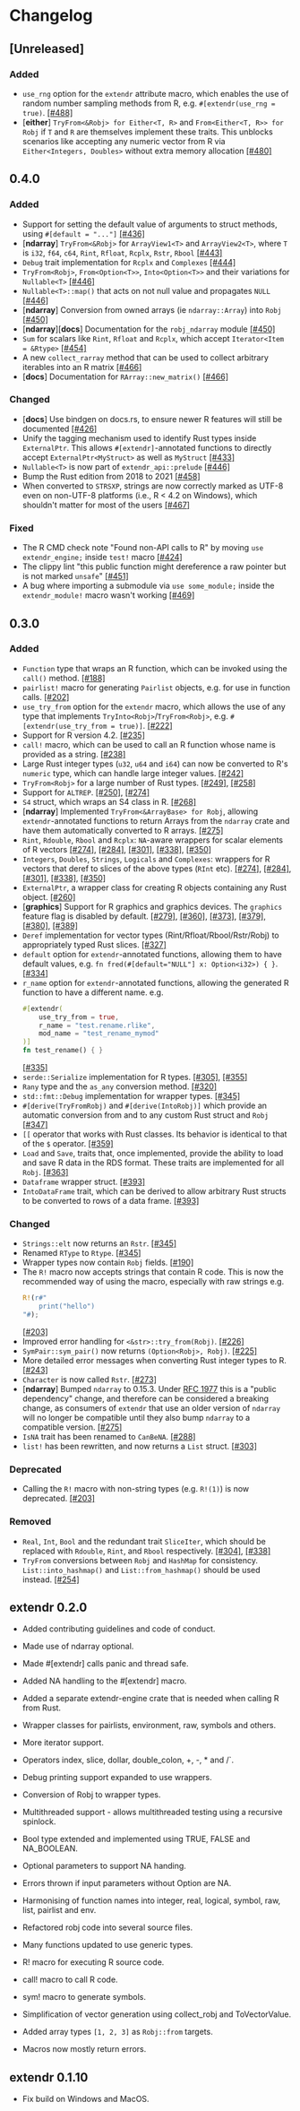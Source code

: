 # Changelog

## [Unreleased]

### Added

- `use_rng` option for the `extendr` attribute macro, which enables the use of
random number sampling methods from R, e.g. `#[extendr(use_rng = true)`. [[#488]](https://github.com/extendr/extendr/pull/488)
- [**either**] `TryFrom<&Robj> for Either<T, R>` and `From<Either<T, R>> for Robj` if `T` and `R` are themselves implement these traits. This unblocks scenarios like accepting any numeric vector from R via `Either<Integers, Doubles>` without extra memory allocation [[#480]](https://github.com/extendr/extendr/pull/480) 

## 0.4.0

### Added

- Support for setting the default value of arguments to struct methods, using `#[default = "..."]` [[#436]](https://github.com/extendr/extendr/pull/436)
- [**ndarray**] `TryFrom<&Robj>` for `ArrayView1<T>` and `ArrayView2<T>`, where `T` is `i32`, `f64`, `c64`, `Rint`, `Rfloat`, `Rcplx`, `Rstr`, `Rbool` [[#443]](https://github.com/extendr/extendr/pull/443)
- `Debug` trait implementation for `Rcplx` and `Complexes` [[#444]](https://github.com/extendr/extendr/pull/444)
- `TryFrom<Robj>`, `From<Option<T>>`, `Into<Option<T>>` and their variations for `Nullable<T>` [[#446]](https://github.com/extendr/extendr/pull/446)
- `Nullable<T>::map()` that acts on not null value and propagates `NULL` [[#446]](https://github.com/extendr/extendr/pull/446)
- [**ndarray**] Conversion from owned arrays (ie `ndarray::Array`) into `Robj` [[#450]](https://github.com/extendr/extendr/pull/450)
- [**ndarray**][**docs**] Documentation for the `robj_ndarray` module [[#450]](https://github.com/extendr/extendr/pull/450)
- `Sum` for scalars like `Rint`, `Rfloat` and `Rcplx`, which accept `Iterator<Item = &Rtype>` [[#454]](https://github.com/extendr/extendr/pull/454)
- A new `collect_rarray` method that can be used to collect arbitrary iterables into an R matrix
 [[#466]](https://github.com/extendr/extendr/pull/466)
- [**docs**] Documentation for `RArray::new_matrix()` [[#466]](https://github.com/extendr/extendr/pull/466)

### Changed

- [**docs**] Use bindgen on docs.rs, to ensure newer R features will still be documented [[#426]](https://github.com/extendr/extendr/pull/426)
- Unify the tagging mechanism used to identify Rust types inside `ExternalPtr`. This allows `#[extendr]`-annotated functions to directly accept `ExternalPtr<MyStruct>` as well as `MyStruct` [[#433]](https://github.com/extendr/extendr/pull/433)
- `Nullable<T>` is now part of `extendr_api::prelude` [[#446]](https://github.com/extendr/extendr/pull/446)
- Bump the Rust edition from 2018 to 2021 [[#458]](https://github.com/extendr/extendr/pull/458)
- When converted to `STRSXP`, strings are now correctly marked as UTF-8 even on non-UTF-8 platforms (i.e., R < 4.2 on Windows), which shouldn't matter for most of the users [[#467]](https://github.com/extendr/extendr/pull/467)

### Fixed

- The R CMD check note "Found non-API calls to R" by moving `use extendr_engine;` inside `test!` macro [[#424]](https://github.com/extendr/extendr/pull/424)
- The clippy lint "this public function might dereference a raw pointer but is not marked `unsafe`" [[#451]](https://github.com/extendr/extendr/pull/451)
- A bug where importing a submodule via `use some_module;` inside the `extendr_module!` macro wasn't working [[#469]](https://github.com/extendr/extendr/pull/469)

## 0.3.0

### Added

- `Function` type that wraps an R function, which can be invoked using the `call()` method. [[#188]](https://github.com/extendr/extendr/pull/188)
- `pairlist!` macro for generating `Pairlist` objects, e.g. for use in function calls. [[#202]](https://github.com/extendr/extendr/pull/202)
- `use_try_from` option for the `extendr` macro, which allows the use of any type that implements `TryInto<Robj>`/`TryFrom<Robj>`, e.g. `#[extendr(use_try_from = true)]`. [[#222]](https://github.com/extendr/extendr/pull/222)
- Support for R version 4.2. [[#235]](https://github.com/extendr/extendr/issues/235)
- `call!` macro, which can be used to call an R function whose name is provided as a string. [[#238]](https://github.com/extendr/extendr/pull/238)
- Large Rust integer types (`u32`, `u64` and `i64`) can now be converted to R's `numeric` type, which can handle large integer values. [[#242]](https://github.com/extendr/extendr/pull/242)
- `TryFrom<Robj>` for a large number of Rust types. [[#249]](https://github.com/extendr/extendr/pull/249), [[#258]](https://github.com/extendr/extendr/pull/258)
- Support for `ALTREP`. [[#250]](https://github.com/extendr/extendr/pull/250), [[#274]](https://github.com/extendr/extendr/pull/274)
- `S4` struct, which wraps an S4 class in R. [[#268]](https://github.com/extendr/extendr/pull/268)
- [**ndarray**] Implemented `TryFrom<&ArrayBase> for Robj`, allowing `extendr`-annotated functions to return Arrays from the `ndarray` crate and have them automatically converted to R arrays. [[#275]](https://github.com/extendr/extendr/pull/275)
- `Rint`, `Rdouble`, `Rbool` and `Rcplx`: `NA`-aware wrappers for scalar elements of R vectors [[#274]](https://github.com/extendr/extendr/pull/274), [[#284]](https://github.com/extendr/extendr/pull/284), [[#301]](https://github.com/extendr/extendr/pull/301), [[#338]](https://github.com/extendr/extendr/pull/338), [[#350]](https://github.com/extendr/extendr/pull/350)
- `Integers`, `Doubles`, `Strings`, `Logicals` and `Complexes`: wrappers for R vectors that deref to slices of the above types (`RInt` etc). [[#274]](https://github.com/extendr/extendr/pull/274), [[#284]](https://github.com/extendr/extendr/pull/284), [[#301]](https://github.com/extendr/extendr/pull/301), [[#338]](https://github.com/extendr/extendr/pull/338), [[#350]](https://github.com/extendr/extendr/pull/350)
- `ExternalPtr`, a wrapper class for creating R objects containing any Rust object. [[#260]](https://github.com/extendr/extendr/pull/260)
- [**graphics**] Support for R graphics and graphics devices. The `graphics` feature flag is disabled by default. [[#279]](https://github.com/extendr/extendr/pull/279), [[#360]](https://github.com/extendr/extendr/pull/360), [[#373]](https://github.com/extendr/extendr/pull/373), [[#379]](https://github.com/extendr/extendr/pull/379), [[#380]](https://github.com/extendr/extendr/pull/380), [[#389]](https://github.com/extendr/extendr/pull/389)
- `Deref` implementation for vector types (Rint/Rfloat/Rbool/Rstr/Robj) to appropriately typed Rust slices. [[#327]](https://github.com/extendr/extendr/pull/327)
- `default` option for `extendr`-annotated functions, allowing them to have default values, e.g. `fn fred(#[default="NULL"] x: Option<i32>) { }`. [[#334]](https://github.com/extendr/extendr/pull/334)
- `r_name` option for `extendr`-annotated functions, allowing the generated R function to have a different name. e.g.
    ```rust
    #[extendr(
        use_try_from = true,
        r_name = "test.rename.rlike",
        mod_name = "test_rename_mymod"
    )]
    fn test_rename() { }
    ```
    [[#335]](https://github.com/extendr/extendr/pull/335)
- `serde::Serialize` implementation for R types. [[#305]](https://github.com/extendr/extendr/pull/305), [[#355]](https://github.com/extendr/extendr/pull/355)
- `Rany` type and the `as_any` conversion method. [[#320]](https://github.com/extendr/extendr/pull/320)
- `std::fmt::Debug` implementation for wrapper types. [[#345]](https://github.com/extendr/extendr/pull/345)
- `#[derive(TryFromRobj)` and `#[derive(IntoRobj)]` which provide an automatic conversion from and to any custom Rust struct and `Robj` [[#347]](https://github.com/extendr/extendr/pull/347)
- `[[` operator that works with Rust classes. Its behavior is identical to that of the `$` operator. [[#359]](https://github.com/extendr/extendr/pull/359)
- `Load` and `Save`, traits that, once implemented, provide the ability to load and save R data in the RDS format. These traits are implemented for all `Robj`. [[#363]](https://github.com/extendr/extendr/pull/363)
- `Dataframe` wrapper struct. [[#393]](https://github.com/extendr/extendr/pull/393)
- `IntoDataFrame` trait, which can be derived to allow arbitrary Rust structs to be converted to rows of a data frame. [[#393]](https://github.com/extendr/extendr/pull/393)

### Changed

- `Strings::elt` now returns an `Rstr`. [[#345]](https://github.com/extendr/extendr/pull/345)
- Renamed `RType` to `Rtype`. [[#345]](https://github.com/extendr/extendr/pull/345)
- Wrapper types now contain `Robj` fields. [[#190]](https://github.com/extendr/extendr/pull/190)
- The `R!` macro now accepts strings that contain R code. This is now the recommended way of using the macro, especially with raw strings e.g.
  ```rust
  R!(r#"
      print("hello")
  "#);
  ```
  [[#203]](https://github.com/extendr/extendr/pull/203)
- Improved error handling for `<&str>::try_from(Robj)`. [[#226]](https://github.com/extendr/extendr/pull/226)
- `SymPair::sym_pair()` now returns `(Option<Robj>, Robj)`. [[#225]](https://github.com/extendr/extendr/pull/225)
- More detailed error messages when converting Rust integer types to R. [[#243]](https://github.com/extendr/extendr/pull/243)
- `Character` is now called `Rstr`. [[#273]](https://github.com/extendr/extendr/pull/273)
- [**ndarray**] Bumped `ndarray` to 0.15.3. Under [RFC 1977](https://github.com/rust-lang/rfcs/pull/1977) this is a "public dependency" change, and therefore can be considered a breaking change, as consumers of `extendr` that use an older version of `ndarray` will no longer be compatible until they also bump `ndarray` to a compatible version. [[#275]](https://github.com/extendr/extendr/pull/275)
- `IsNA` trait has been renamed to `CanBeNA`. [[#288]](https://github.com/extendr/extendr/pull/288)
- `list!` has been rewritten, and now returns a `List` struct. [[#303]](https://github.com/extendr/extendr/pull/303)

### Deprecated
- Calling the `R!` macro with non-string types (e.g. `R!(1)`) is now deprecated. [[#203]](https://github.com/extendr/extendr/pull/203)

### Removed
- `Real`, `Int`, `Bool` and the redundant trait `SliceIter`, which should be replaced with `Rdouble`, `Rint`, and `Rbool` respectively. [[#304]](https://github.com/extendr/extendr/pull/304), [[#338]](https://github.com/extendr/extendr/pull/338)
- `TryFrom` conversions between `Robj` and `HashMap` for consistency. `List::into_hashmap()` and `List::from_hashmap()` should be used instead. [[#254]](https://github.com/extendr/extendr/pull/254)

## extendr 0.2.0

- Added contributing guidelines and code of conduct.

- Made use of ndarray optional.

- Made #[extendr] calls panic and thread safe.

- Added NA handling to the #[extendr] macro.

- Added a separate extendr-engine crate that is needed when calling R from Rust.

- Wrapper classes for pairlists, environment, raw, symbols and others.

- More iterator support.

- Operators index, slice, dollar, double_colon, +, -, * and /`.

- Debug printing support expanded to use wrappers.

- Conversion of Robj to wrapper types.

- Multithreaded support - allows multithreaded testing using a recursive spinlock.

- Bool type extended and implemented using TRUE, FALSE and NA_BOOLEAN.

- Optional parameters to support NA handing.

- Errors thrown if input parameters without Option are NA.

- Harmonising of function names into integer, real, logical, symbol, raw, list, pairlist and env.

- Refactored robj code into several source files.

- Many functions updated to use generic types.

- R! macro for executing R source code.

- call! macro to call R code.

- sym! macro to generate symbols.

- Simplification of vector generation using collect_robj and ToVectorValue.

- Added array types `[1, 2, 3]` as `Robj::from` targets.

- Macros now mostly return errors.

## extendr 0.1.10

- Fix build on Windows and MacOS.
